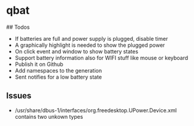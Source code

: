 # qbat
﻿## Todos
- If batteries are full and power supply is plugged, disable timer
- A graphically highlight is needed to show the plugged power
- On click event and window to show battery states
- Support battery information also for WIFI stuff like mouse or keyboard
- Publish it on Github
- Add namespaces to the generation
- Sent notifies for a low battery state

## Issues
- /usr/share/dbus-1/interfaces/org.freedesktop.UPower.Device.xml contains two unkown types
